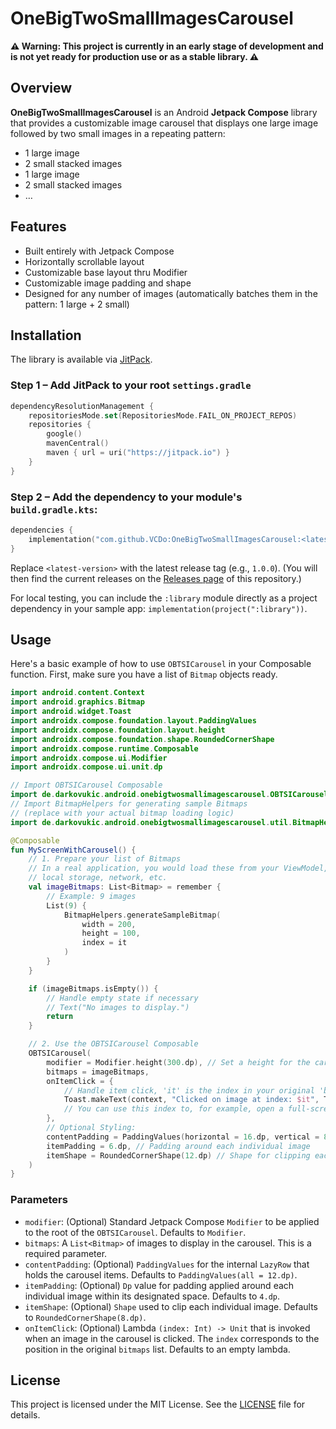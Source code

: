 # OneBigTwoSmallImagesCarousel

**⚠️ Warning: This project is currently in an early stage of development and is not yet ready for
production use or as a stable library. ⚠️**

## Overview

**OneBigTwoSmallImagesCarousel** is an Android **Jetpack Compose** library that provides a
customizable image carousel that displays one large image followed by two small images in a
repeating pattern:
- 1 large image
- 2 small stacked images
- 1 large image
- 2 small stacked images
- …

## Features

- Built entirely with Jetpack Compose
- Horizontally scrollable layout
- Customizable base layout thru Modifier
- Customizable image padding and shape
- Designed for any number of images (automatically batches them in the pattern: 1 large + 2 small)

## Installation

The library is available via [JitPack](https://jitpack.io).

### Step 1 – Add JitPack to your root `settings.gradle`

```kotlin
dependencyResolutionManagement {
    repositoriesMode.set(RepositoriesMode.FAIL_ON_PROJECT_REPOS)
    repositories {
        google()
        mavenCentral()
        maven { url = uri("https://jitpack.io") }
    }
}
```
### Step 2 – Add the dependency to your module's `build.gradle.kts`:
```kotlin
dependencies {
    implementation("com.github.VCDo:OneBigTwoSmallImagesCarousel:<latest-version>")
}
```

Replace `<latest-version>` with the latest release tag (e.g., `1.0.0`).
(You will then find the current releases on the [Releases page](https://github.com/VCDo/OneBigTwoSmallImagesCarousel/releases) of this repository.)

For local testing, you can include the `:library` module directly as a project dependency in your
sample app: `implementation(project(":library"))`.

## Usage

Here's a basic example of how to use `OBTSICarousel` in your Composable function. First, make sure
you have a list of `Bitmap` objects ready.
```kotlin
import android.content.Context
import android.graphics.Bitmap
import android.widget.Toast
import androidx.compose.foundation.layout.PaddingValues
import androidx.compose.foundation.layout.height
import androidx.compose.foundation.shape.RoundedCornerShape
import androidx.compose.runtime.Composable
import androidx.compose.ui.Modifier
import androidx.compose.ui.unit.dp

// Import OBTSICarousel Composable
import de.darkovukic.android.onebigtwosmallimagescarousel.OBTSICarousel
// Import BitmapHelpers for generating sample Bitmaps
// (replace with your actual bitmap loading logic)
import de.darkovukic.android.onebigtwosmallimagescarousel.util.BitmapHelpers

@Composable
fun MyScreenWithCarousel() {
    // 1. Prepare your list of Bitmaps
    // In a real application, you would load these from your ViewModel,
    // local storage, network, etc.
    val imageBitmaps: List<Bitmap> = remember {
        // Example: 9 images
        List(9) {
            BitmapHelpers.generateSampleBitmap(
                width = 200,
                height = 100,
                index = it
            )
        }
    }

    if (imageBitmaps.isEmpty()) {
        // Handle empty state if necessary
        // Text("No images to display.")
        return
    }

    // 2. Use the OBTSICarousel Composable
    OBTSICarousel(
        modifier = Modifier.height(300.dp), // Set a height for the carousel
        bitmaps = imageBitmaps,
        onItemClick = {
            // Handle item click, 'it' is the index in your original 'bitmaps' list
            Toast.makeText(context, "Clicked on image at index: $it", Toast.LENGTH_SHORT).show()
            // You can use this index to, for example, open a full-screen view of imageBitmaps[it]
        },
        // Optional Styling:
        contentPadding = PaddingValues(horizontal = 16.dp, vertical = 8.dp), // Padding around the content
        itemPadding = 6.dp, // Padding around each individual image
        itemShape = RoundedCornerShape(12.dp) // Shape for clipping each image
    )
}
```

### Parameters

*   `modifier`: (Optional) Standard Jetpack Compose `Modifier` to be applied to the root of the `OBTSICarousel`. Defaults to `Modifier`.
*   `bitmaps`: A `List<Bitmap>` of images to display in the carousel. This is a required parameter.
*   `contentPadding`: (Optional) `PaddingValues` for the internal `LazyRow` that holds the carousel items. Defaults to `PaddingValues(all = 12.dp)`.
*   `itemPadding`: (Optional) `Dp` value for padding applied around each individual image within its designated space. Defaults to `4.dp`.
*   `itemShape`: (Optional) `Shape` used to clip each individual image. Defaults to `RoundedCornerShape(8.dp)`.
*   `onItemClick`: (Optional) Lambda `(index: Int) -> Unit` that is invoked when an image in the carousel is clicked. The `index` corresponds to the position in the original `bitmaps` list. Defaults to an empty lambda.

## License

This project is licensed under the MIT License. See the [LICENSE](LICENSE) file for details.
